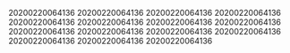 20200220064136
20200220064136
20200220064136
20200220064136
20200220064136
20200220064136
20200220064136
20200220064136
20200220064136
20200220064136
20200220064136
20200220064136
20200220064136
20200220064136
20200220064136
